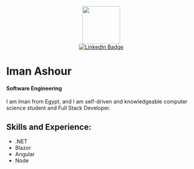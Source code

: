 <div id="header" align="center">
  <img src="https://media.giphy.com/media/M9gbBd9nbDrOTu1Mqx/giphy.gif" width="100"/>

<div id="badges">
  <a href="https://www.linkedin.com/in/eman-ashour-644425159/">
    <img src="https://img.shields.io/badge/LinkedIn-blue?style=for-the-badge&logo=linkedin&logoColor=white" alt="LinkedIn Badge"/>
  </a>
</div>
</div>

# Iman Ashour
#### Software Engineering

I am Iman from Egypt, and I am self-driven and knowledgeable computer science student and Full Stack Developer.

## Skills and Experience:
* .NET
* Blazor
* Angular 
* Node 



